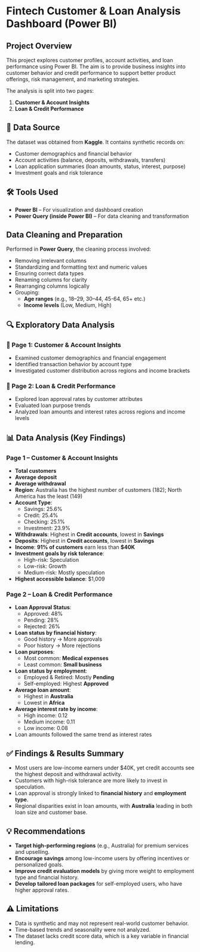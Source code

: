 # Fintech Customer & Loan Analysis Dashboard (Power BI)

## Project Overview

This project explores customer profiles, account activities, and loan performance using Power BI. The aim is to provide business insights into customer behavior and credit performance to support better product offerings, risk management, and marketing strategies.

The analysis is split into two pages:
1. **Customer & Account Insights**
2. **Loan & Credit Performance**

## 📁 Data Source

The dataset was obtained from **Kaggle**. It contains synthetic records on:
- Customer demographics and financial behavior  
- Account activities (balance, deposits, withdrawals, transfers)  
- Loan application summaries (loan amounts, status, interest, purpose)  
- Investment goals and risk tolerance  

## 🛠 Tools Used

- **Power BI** – For visualization and dashboard creation  
- **Power Query (inside Power BI)** – For data cleaning and transformation  

## Data Cleaning and Preparation

Performed in **Power Query**, the cleaning process involved:
- Removing irrelevant columns  
- Standardizing and formatting text and numeric values  
- Ensuring correct data types  
- Renaming columns for clarity  
- Rearranging columns logically  
- Grouping:
  - **Age ranges** (e.g., 18–29, 30–44, 45-64, 65+ etc.)
  - **Income levels** (Low, Medium, High)
## 🔍 Exploratory Data Analysis

### 📄 Page 1: Customer & Account Insights
- Examined customer demographics and financial engagement  
- Identified transaction behavior by account type  
- Investigated customer distribution across regions and income brackets  

### 📄 Page 2: Loan & Credit Performance
- Explored loan approval rates by customer attributes  
- Evaluated loan purpose trends  
- Analyzed loan amounts and interest rates across regions and income levels  

## 📊 Data Analysis (Key Findings)

### Page 1 – Customer & Account Insights
- **Total customers**
- **Average deposit**  
- **Average withdrawal** 
- **Region**: Australia has the highest number of customers (182); North America has the least (149)  
- **Account Type**:
  - Savings: 25.6%  
  - Credit: 25.4%  
  - Checking: 25.1%  
  - Investment: 23.9%  
- **Withdrawals**: Highest in **Credit accounts**, lowest in **Savings**  
- **Deposits**: Highest in **Credit accounts**, lowest in **Savings**  
- **Income**: **91% of customers** earn less than **$40K**  
- **Investment goals by risk tolerance**:
  - High-risk: Speculation  
  - Low-risk: Growth  
  - Medium-risk: Mostly speculation  
- **Highest accessible balance**: $1,009  

### Page 2 – Loan & Credit Performance
- **Loan Approval Status**:
  - Approved: 48%  
  - Pending: 28%  
  - Rejected: 26%  
- **Loan status by financial history**:
  - Good history → More approvals  
  - Poor history → More rejections  
- **Loan purposes**:
  - Most common: **Medical expenses**  
  - Least common: **Small business**  
- **Loan status by employment**:
  - Employed & Retired: Mostly **Pending**  
  - Self-employed: Highest **Approved**  
- **Average loan amount**:
  - Highest in **Australia**  
  - Lowest in **Africa**  
- **Average interest rate by income**:
  - High income: 0.12  
  - Medium income: 0.11  
  - Low income: 0.08  
- Loan amounts followed the same trend as interest rates  

## ✅ Findings & Results Summary

- Most users are low-income earners under $40K, yet credit accounts see the highest deposit and withdrawal activity.  
- Customers with high-risk tolerance are more likely to invest in speculation.  
- Loan approval is strongly linked to **financial history** and **employment type**.  
- Regional disparities exist in loan amounts, with **Australia** leading in both loan size and customer base.  

## 💡 Recommendations

- **Target high-performing regions** (e.g., Australia) for premium services and upselling.  
- **Encourage savings** among low-income users by offering incentives or personalized goals.  
- **Improve credit evaluation models** by giving more weight to employment type and financial history.  
- **Develop tailored loan packages** for self-employed users, who have higher approval rates.  

## ⚠️ Limitations

- Data is synthetic and may not represent real-world customer behavior.  
- Time-based trends and seasonality were not analyzed.  
- The dataset lacks credit score data, which is a key variable in financial lending.  
